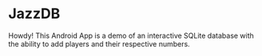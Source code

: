 # JazzDB

Howdy! This Android App is a demo of an interactive SQLite database with the ability to add players and their respective numbers. 
